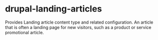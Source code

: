 # drupal-landing-articles
Provides Landing article content type and related configuration. An article that is often a landing page for new visitors, such as a product or service promotional article.
